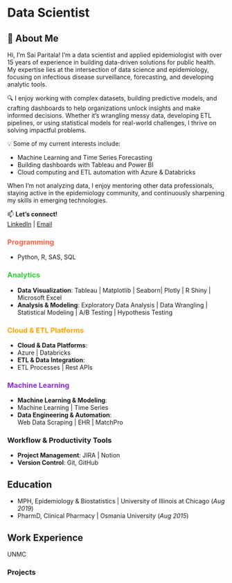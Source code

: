 # Data Scientist

## 👋 About Me

Hi, I’m Sai Paritala! I’m a data scientist and applied epidemiologist with over 15 years of experience in building data-driven solutions for public health. My expertise lies at the intersection of data science and epidemiology, focusing on infectious disease surveillance, forecasting, and developing analytic tools.

🔍 I enjoy working with complex datasets, building predictive models, and crafting dashboards to help organizations unlock insights and make informed decisions. Whether it’s wrangling messy data, developing ETL pipelines, or using statistical models for real-world challenges, I thrive on solving impactful problems.

💡 Some of my current interests include:
- Machine Learning and Time Series Forecasting
- Building dashboards with Tableau and Power BI
- Cloud computing and ETL automation with Azure & Databricks

When I’m not analyzing data, I enjoy mentoring other data professionals, staying active in the epidemiology community, and continuously sharpening my skills in emerging technologies.

📫 **Let’s connect!**  
[LinkedIn](https://linkedin.com/in/your-profile) | [Email](mailto:your-email@example.com)

### <span style="color:#FF6347">Programming</span>  
- Python, R, SAS, SQL  

### <span style="color:#32CD32">Analytics</span>  
- **Data Visualization**:
  Tableau | Matplotlib | Seaborn|  Plotly | R Shiny | Microsoft Excel
- **Analysis & Modeling**:
  Exploratory Data Analysis | Data Wrangling | Statistical Modeling | A/B Testing | Hypothesis Testing  

### <span style="color:#FFA500">Cloud & ETL Platforms</span>  
- **Cloud & Data Platforms**:
- Azure | Databricks  
- **ETL & Data Integration**:
- ETL Processes | Rest APIs  

### <span style="color:#8A2BE2">Machine Learning</span>  
- **Machine Learning & Modeling**:
- Machine Learning | Time Series  
- **Data Engineering & Automation**:  
  Web Data Scraping | EHR | MatchPro  

### Workflow & Productivity Tools  
- **Project Management**: JIRA | Notion
- **Version Control**: Git, GitHub

## Education
- MPH, Epidemiology & Biostatistics | University of Illinois at Chicago (_Aug 2019_)
- PharmD, Clinical Pharmacy | Osmania University (_Aug 2015_)

## Work Experience
UNMC

### Projects
